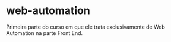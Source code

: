 # web-automation
Primeira parte do curso em que ele trata exclusivamente de Web Automation na parte Front End.
